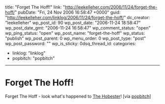 title: "Forget The Hoff!"
link: "http://leekelleher.com/2006/11/24/forget-the-hoff/"
pubDate: "Fri, 24 Nov 2006 16:58:47 +0000"
guid: "http://leekelleher.com/linklog/2006/11/24/forget-the-hoff/"
dc_creator: "leekelleher"
wp_post_id: 90
wp_post_date: "2006-11-24 18:58:47"
wp_post_date_gmt: "2006-11-24 16:58:47"
wp_comment_status: "open"
wp_ping_status: "open"
wp_post_name: "forget-the-hoff"
wp_status: "publish"
wp_post_parent: 0
wp_menu_order: 0
wp_post_type: "post"
wp_post_password: ""
wp_is_sticky: 0dsq_thread_id: 
categories:
  - linklog: "linklog"
  - popbitch: "popbitch"

---

# Forget The Hoff!

Forget The Hoff - look what's happened to <a href="http://www.myspace.com/jeremyjackson">The Hobester</a>! [via <a href="http://www.popbitch.com/">popbitch</a>]